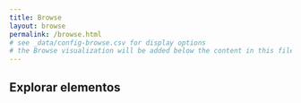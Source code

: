 ```yaml
---
title: Browse
layout: browse
permalink: /browse.html
# see _data/config-browse.csv for display options
# the Browse visualization will be added below the content in this file
---
```


## Explorar elementos
